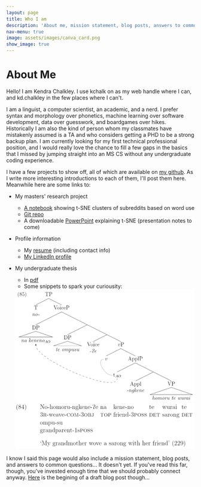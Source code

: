 ```yaml
---
layout: page
title: Who I am
description: 'About me, mission statement, blog posts, answers to common questions'
nav-menu: true
image: assets/images/canva_card.png
show_image: true
---
```


# About Me

Hello! I am Kendra Chalkley. I use kchalk on as my web handle where I can, and kd.chalkley in the few places where I can't. 

I am a linguist, a computer scientist, an academic, and a nerd. I prefer syntax and morphology over phonetics, machine learning over software development, data over guesswork, and boardgames over hikes. Historically I am also the kind of person whom my classmates have mistakenly assumed is a TA and who considers getting a PHD to be a strong backup plan. I am currently looking for my first technical professional position, and I would really love the chance to fill a few gaps in the basics that I missed by jumping straight into an MS CS without any undergraduate coding experience.


I have a few projects to show off, all of which are available on [my github](github.com/kchalk). As I write more interesting introductions to each of them, I'll post them here. Meanwhile here are some links to:

- My masters' research project
  - [A notebook](./Data/t-SNE_Examples.html) showing t-SNE clusters of subreddits based on word use
  - [Git repo]( https://www.github.com/kchalk/RedditProject)
  - A downloadable [PowerPoint](./Data/FinalTsnePres.pptx) explaining t-SNE (presentation notes to come)

- Profile information
  - My [resume](./Data/Chalkley_Resume.pdf) (including contact info)
  - [My LinkedIn profile]( http://www.linkedin.com/in/kchalk)

- My undergraduate thesis
  - In [pdf](./Data/AppliedAsymmetries.pdf)
  - Some snippets to spark your curiousity:

  <img src="./Data/85tree.PNG" alt="Syntax tree for 'Nohomorungkene?e na keneno te wurai te'" width="500"/>
  
  <img src="./Data/84gloss.PNG" alt="Gloss for 'Nohomorungkene?e na keneno te wurai te''" width="500"/>


I know I said this page would also include a mission statement, blog posts, and answers to common questions... It doesn't yet. If you've read this far, though, you've invested enough time that we should probably connect anyway. [Here](/undoing.html) is the begining of a draft blog post though... 